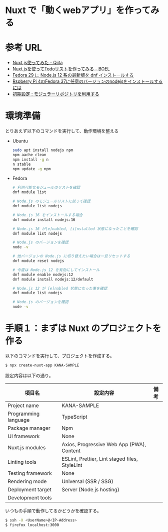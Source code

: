 # Nuxt で「動くwebアプリ」を作ってみる

# 参考 URL

- [Nuxt.js使ってみた - Qiita]( https//qiita.com/_takeshi_24/items/224d00e5a026dbb76716 )
- [Nuxt.jsを使ってTodoリストを作ってみる - BOEL]( https//www.boel.co.jp/tips/vol107_todoLists-with-Nuxt-js.html )
- [Fedora 29 に Node.js 12 系の最新版を dnf インストールする]( https://サーバー構築と設定.com/?p=3354 )
- [Rspberry Pi 4のFedora 37に任意のバージョンのnodejsをインストールするには ]( https://denor.jp/rspberry-pi-4%E3%81%AEfedora-37%E3%81%AB%E4%BB%BB%E6%84%8F%E3%81%AE%E3%83%90%E3%83%BC%E3%82%B8%E3%83%A7%E3%83%B3%E3%81%AEnodejs%E3%82%92%E3%82%A4%E3%83%B3%E3%82%B9%E3%83%88%E3%83%BC%E3%83%AB%E3%81%99 )
- [初期設定 : モジュラーリポジトリを利用する]( https://www.server-world.info/query?os=Fedora_35&p=initial_conf&f=6 )

# 環境準備
とりあえず以下のコマンドを実行して、動作環境を整える
- Ubuntu
    ```sh
    sudo apt install nodejs npm
    npm aache clean
    npm install -g n
    n stable
    npm update -g npm
    ```
- Fedora
    ```sh
    # 利用可能なモジュールのリストを確認
    dnf module list
    
    # Node.js のモジュールリストに絞って確認
    dnf module list nodejs
    
    # Node.js 16 をインストールする場合
    dnf module install nodejs:16
    
    # Node.js 16 が[e]nabled, [i]nstalled 状態になったことを確認
    dnf module list nodejs
    
    # Node.js のバージョンを確認
    node -v
    
    # 他バージョンの Node.js に切り替えたい場合は一旦リセットする
    dnf module reset nodejs
    
    # 今度は Node.js 12 を有効にしてインストール
    dnf module enable nodejs:12
    dnf module install nodejs:12/default
    
    # Node.js 12 が [e]nabled 状態になった事を確認
    dnf module list nodejs 
    
    # Node.js のバージョンを確認
    node -v
    ``` 



# 手順１：まずは Nuxt のプロジェクトを作る
以下のコマンドを実行して、プロジェクトを作成する。  
```sh
$ npx create-nuxt-app KANA-SAMPLE
```

設定内容は以下の通り。


| 項目名               | 設定内容 | 備考 |
|----------------------|----------------------------------------------------|--|
| Project name         | KANA-SAMPLE                                        |  |
| Programming language | TypeScript                                         |  |
| Package manager      | Npm                                                |  |
| UI framework         | None                                               |  |
| Nuxt.js modules      | Axios, Progressive Web App (PWA), Content          |  |
| Linting tools        | ESLint, Prettier, Lint staged files, StyleLint     |  |
| Testing framework    | None                                               |  |
| Rendering mode       | Universal (SSR / SSG)                              |  |
| Deployment target    | Server (Node.js hosting)                           |  |
| Development tools    |                                                    |  |


いつもの手順で動作してるかどうかを確認する。
```sh
$ ssh -X <UserName>@<IP-Address>
$ firefox localhost:3000
```
































